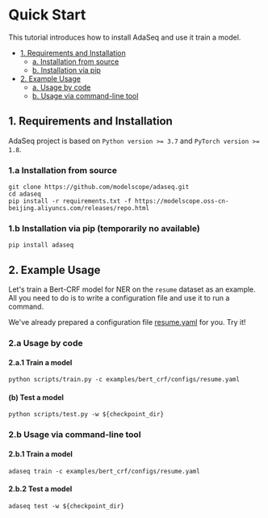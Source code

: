 # Quick Start

This tutorial introduces how to install AdaSeq and use it train a model.

- [1. Requirements and Installation](#1-requirements-and-installation)
    - [a. Installation from source](#1a-installation-from-source)
    - [b. Installation via pip](#1b-installation-via-pip-temporarily-no-available)
- [2. Example Usage](#2-example-usage)
    - [a. Usage by code](#2a-usage-by-code)
    - [b. Usage via command-line tool](#2b-usage-via-command-line-tool)

## 1. Requirements and Installation

AdaSeq project is based on `Python version >= 3.7` and `PyTorch version >= 1.8`.

### 1.a Installation from source

```commandline
git clone https://github.com/modelscope/adaseq.git
cd adaseq
pip install -r requirements.txt -f https://modelscope.oss-cn-beijing.aliyuncs.com/releases/repo.html
```

### 1.b Installation via pip (temporarily no available)
```commandline
pip install adaseq
```

## 2. Example Usage

Let's train a Bert-CRF model for NER on the `resume` dataset as an example. All you need to do is to write a
configuration file and use it to run a command.

We've already prepared a configuration file [resume.yaml](../../examples/bert_crf/configs/resume.yaml) for you. Try it!

### 2.a Usage by code

#### 2.a.1 Train a model
```
python scripts/train.py -c examples/bert_crf/configs/resume.yaml
```

#### (b) Test a model
```
python scripts/test.py -w ${checkpoint_dir}
```

### 2.b Usage via command-line tool

#### 2.b.1 Train a model
```
adaseq train -c examples/bert_crf/configs/resume.yaml
```

#### 2.b.2 Test a model
```
adaseq test -w ${checkpoint_dir}
```
